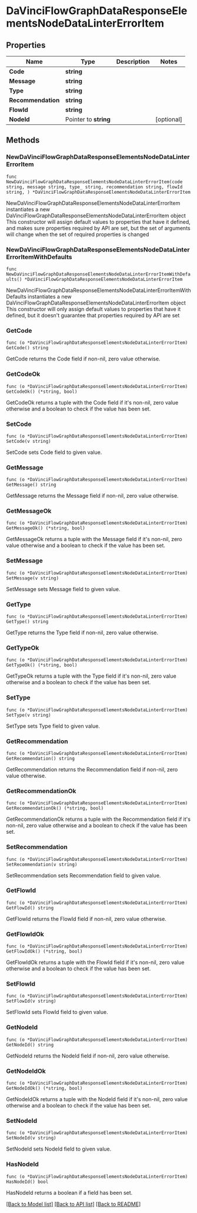 # DaVinciFlowGraphDataResponseElementsNodeDataLinterErrorItem

## Properties

Name | Type | Description | Notes
------------ | ------------- | ------------- | -------------
**Code** | **string** |  | 
**Message** | **string** |  | 
**Type** | **string** |  | 
**Recommendation** | **string** |  | 
**FlowId** | **string** |  | 
**NodeId** | Pointer to **string** |  | [optional] 

## Methods

### NewDaVinciFlowGraphDataResponseElementsNodeDataLinterErrorItem

`func NewDaVinciFlowGraphDataResponseElementsNodeDataLinterErrorItem(code string, message string, type_ string, recommendation string, flowId string, ) *DaVinciFlowGraphDataResponseElementsNodeDataLinterErrorItem`

NewDaVinciFlowGraphDataResponseElementsNodeDataLinterErrorItem instantiates a new DaVinciFlowGraphDataResponseElementsNodeDataLinterErrorItem object
This constructor will assign default values to properties that have it defined,
and makes sure properties required by API are set, but the set of arguments
will change when the set of required properties is changed

### NewDaVinciFlowGraphDataResponseElementsNodeDataLinterErrorItemWithDefaults

`func NewDaVinciFlowGraphDataResponseElementsNodeDataLinterErrorItemWithDefaults() *DaVinciFlowGraphDataResponseElementsNodeDataLinterErrorItem`

NewDaVinciFlowGraphDataResponseElementsNodeDataLinterErrorItemWithDefaults instantiates a new DaVinciFlowGraphDataResponseElementsNodeDataLinterErrorItem object
This constructor will only assign default values to properties that have it defined,
but it doesn't guarantee that properties required by API are set

### GetCode

`func (o *DaVinciFlowGraphDataResponseElementsNodeDataLinterErrorItem) GetCode() string`

GetCode returns the Code field if non-nil, zero value otherwise.

### GetCodeOk

`func (o *DaVinciFlowGraphDataResponseElementsNodeDataLinterErrorItem) GetCodeOk() (*string, bool)`

GetCodeOk returns a tuple with the Code field if it's non-nil, zero value otherwise
and a boolean to check if the value has been set.

### SetCode

`func (o *DaVinciFlowGraphDataResponseElementsNodeDataLinterErrorItem) SetCode(v string)`

SetCode sets Code field to given value.


### GetMessage

`func (o *DaVinciFlowGraphDataResponseElementsNodeDataLinterErrorItem) GetMessage() string`

GetMessage returns the Message field if non-nil, zero value otherwise.

### GetMessageOk

`func (o *DaVinciFlowGraphDataResponseElementsNodeDataLinterErrorItem) GetMessageOk() (*string, bool)`

GetMessageOk returns a tuple with the Message field if it's non-nil, zero value otherwise
and a boolean to check if the value has been set.

### SetMessage

`func (o *DaVinciFlowGraphDataResponseElementsNodeDataLinterErrorItem) SetMessage(v string)`

SetMessage sets Message field to given value.


### GetType

`func (o *DaVinciFlowGraphDataResponseElementsNodeDataLinterErrorItem) GetType() string`

GetType returns the Type field if non-nil, zero value otherwise.

### GetTypeOk

`func (o *DaVinciFlowGraphDataResponseElementsNodeDataLinterErrorItem) GetTypeOk() (*string, bool)`

GetTypeOk returns a tuple with the Type field if it's non-nil, zero value otherwise
and a boolean to check if the value has been set.

### SetType

`func (o *DaVinciFlowGraphDataResponseElementsNodeDataLinterErrorItem) SetType(v string)`

SetType sets Type field to given value.


### GetRecommendation

`func (o *DaVinciFlowGraphDataResponseElementsNodeDataLinterErrorItem) GetRecommendation() string`

GetRecommendation returns the Recommendation field if non-nil, zero value otherwise.

### GetRecommendationOk

`func (o *DaVinciFlowGraphDataResponseElementsNodeDataLinterErrorItem) GetRecommendationOk() (*string, bool)`

GetRecommendationOk returns a tuple with the Recommendation field if it's non-nil, zero value otherwise
and a boolean to check if the value has been set.

### SetRecommendation

`func (o *DaVinciFlowGraphDataResponseElementsNodeDataLinterErrorItem) SetRecommendation(v string)`

SetRecommendation sets Recommendation field to given value.


### GetFlowId

`func (o *DaVinciFlowGraphDataResponseElementsNodeDataLinterErrorItem) GetFlowId() string`

GetFlowId returns the FlowId field if non-nil, zero value otherwise.

### GetFlowIdOk

`func (o *DaVinciFlowGraphDataResponseElementsNodeDataLinterErrorItem) GetFlowIdOk() (*string, bool)`

GetFlowIdOk returns a tuple with the FlowId field if it's non-nil, zero value otherwise
and a boolean to check if the value has been set.

### SetFlowId

`func (o *DaVinciFlowGraphDataResponseElementsNodeDataLinterErrorItem) SetFlowId(v string)`

SetFlowId sets FlowId field to given value.


### GetNodeId

`func (o *DaVinciFlowGraphDataResponseElementsNodeDataLinterErrorItem) GetNodeId() string`

GetNodeId returns the NodeId field if non-nil, zero value otherwise.

### GetNodeIdOk

`func (o *DaVinciFlowGraphDataResponseElementsNodeDataLinterErrorItem) GetNodeIdOk() (*string, bool)`

GetNodeIdOk returns a tuple with the NodeId field if it's non-nil, zero value otherwise
and a boolean to check if the value has been set.

### SetNodeId

`func (o *DaVinciFlowGraphDataResponseElementsNodeDataLinterErrorItem) SetNodeId(v string)`

SetNodeId sets NodeId field to given value.

### HasNodeId

`func (o *DaVinciFlowGraphDataResponseElementsNodeDataLinterErrorItem) HasNodeId() bool`

HasNodeId returns a boolean if a field has been set.


[[Back to Model list]](../README.md#documentation-for-models) [[Back to API list]](../README.md#documentation-for-api-endpoints) [[Back to README]](../README.md)


